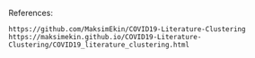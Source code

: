 References:

    https://github.com/MaksimEkin/COVID19-Literature-Clustering
    https://maksimekin.github.io/COVID19-Literature-Clustering/COVID19_literature_clustering.html